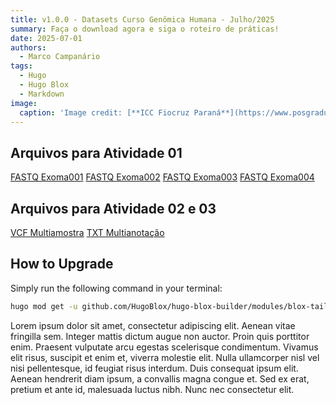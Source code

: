 ```yaml
---
title: v1.0.0 - Datasets Curso Genômica Humana - Julho/2025
summary: Faça o download agora e siga o roteiro de práticas!
date: 2025-07-01
authors:
  - Marco Campanário
tags:
  - Hugo
  - Hugo Blox
  - Markdown
image:
  caption: 'Image credit: [**ICC Fiocruz Paraná**](https://www.posgraduacao.icc.fiocruz.br/)'
---
```


## Arquivos para Atividade 01

[FASTQ Exoma001](https://drive.google.com/uc?export=download&id=17XbpBjemtGhhmp8oQcmIL1dJKF9j8A1h)
[FASTQ Exoma002](https://drive.google.com/uc?export=download&id=1S3fY2x1fIOee6mbAVCJkUfjvVZonk9Qd)
[FASTQ Exoma003](https://drive.google.com/uc?export=download&id=1sogu0mKAYhZGZ7KQF49L9Y2dFnwydw20)
[FASTQ Exoma004](https://drive.google.com/uc?export=download&id=1AfPfWri5dh8MrBz9X4iR6wQDlJ0MHw8h)

## Arquivos para Atividade 02 e 03

[VCF Multiamostra](https://drive.google.com/uc?export=download&id=15FJcsAxdOdjGBp8ogDX8brJHFe6X6pII)
[TXT Multianotação](https://drive.google.com/uc?export=download&id=1PkarqGRYE9FbY19I2UDZoSv4_CFo05Ra)

## How to Upgrade

Simply run the following command in your terminal:

```bash
hugo mod get -u github.com/HugoBlox/hugo-blox-builder/modules/blox-tailwind@main
```

Lorem ipsum dolor sit amet, consectetur adipiscing elit. Aenean vitae fringilla sem. Integer mattis dictum augue non auctor. Proin quis porttitor enim. Praesent vulputate arcu egestas scelerisque condimentum. Vivamus elit risus, suscipit et enim et, viverra molestie elit. Nulla ullamcorper nisl vel nisi pellentesque, id feugiat risus interdum. Duis consequat ipsum elit. Aenean hendrerit diam ipsum, a convallis magna congue et. Sed ex erat, pretium et ante id, malesuada luctus nibh. Nunc nec consectetur elit.
